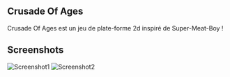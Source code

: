 ## Crusade Of Ages
Crusade Of Ages est un jeu de plate-forme 2d inspiré de Super-Meat-Boy !

## Screenshots
![Screenshot1](https://raw.githubusercontent.com/Strozor/Square-Monster/master/screenshots/1.png)
![Screenshot2](https://raw.githubusercontent.com/Strozor/Square-Monster/master/screenshots/2.png)
